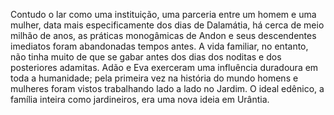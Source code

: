 ﻿Contudo o lar como uma instituição, uma parceria entre um homem e uma mulher, data mais especificamente dos dias de Dalamátia, há cerca de meio milhão de anos, as práticas monogâmicas de Andon e seus descendentes imediatos foram abandonadas tempos antes. A vida familiar, no entanto, não tinha muito de que se gabar antes dos dias dos noditas e dos posteriores adamitas. Adão e Eva exerceram uma influência duradoura em toda a humanidade; pela primeira vez na história do mundo homens e mulheres foram vistos trabalhando lado a lado no Jardim. O ideal edênico, a família inteira como jardineiros, era uma nova ideia em Urântia.
